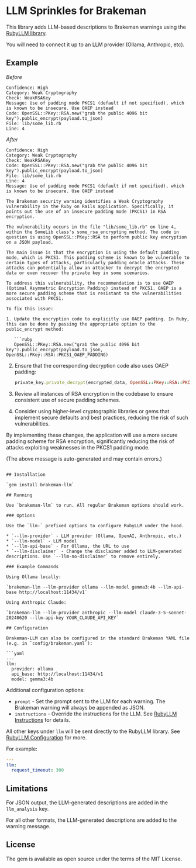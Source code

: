 # LLM Sprinkles for Brakeman

This library adds LLM-based descriptions to Brakeman warnings using the [RubyLLM library](https://rubyllm.com/).

You will need to connect it up to an LLM provider (Ollama, Anthropic, etc).

## Example

*Before*

```
Confidence: High
Category: Weak Cryptography
Check: WeakRSAKey
Message: Use of padding mode PKCS1 (default if not specified), which is known to be insecure. Use OAEP instead
Code: OpenSSL::PKey::RSA.new("grab the public 4096 bit key").public_encrypt(payload.to_json)
File: lib/some_lib.rb
Line: 4

```

*After*

```
Confidence: High
Category: Weak Cryptography
Check: WeakRSAKey
Code: OpenSSL::PKey::RSA.new("grab the public 4096 bit key").public_encrypt(payload.to_json)
File: lib/some_lib.rb
Line: 4
Message: Use of padding mode PKCS1 (default if not specified), which is known to be insecure. Use OAEP instead

The Brakeman security warning identifies a Weak Cryptography vulnerability in the Ruby on Rails application. Specifically, it points out the use of an insecure padding mode (PKCS1) in RSA encryption.

The vulnerability occurs in the file "lib/some_lib.rb" on line 4, within the SomeLib class's some_rsa_encrypting method. The code in question is using OpenSSL::PKey::RSA to perform public key encryption on a JSON payload.

The main issue is that the encryption is using the default padding mode, which is PKCS1. This padding scheme is known to be vulnerable to certain types of attacks, particularly padding oracle attacks. These attacks can potentially allow an attacker to decrypt the encrypted data or even recover the private key in some scenarios.

To address this vulnerability, the recommendation is to use OAEP (Optimal Asymmetric Encryption Padding) instead of PKCS1. OAEP is a more secure padding scheme that is resistant to the vulnerabilities associated with PKCS1.

To fix this issue:

1. Update the encryption code to explicitly use OAEP padding. In Ruby, this can be done by passing the appropriate option to the public_encrypt method:

   ```ruby
   OpenSSL::PKey::RSA.new("grab the public 4096 bit key").public_encrypt(payload.to_json, OpenSSL::PKey::RSA::PKCS1_OAEP_PADDING)
   ```

2. Ensure that the corresponding decryption code also uses OAEP padding:

   ```ruby
   private_key.private_decrypt(encrypted_data, OpenSSL::PKey::RSA::PKCS1_OAEP_PADDING)
   ```

3. Review all instances of RSA encryption in the codebase to ensure consistent use of secure padding schemes.

4. Consider using higher-level cryptographic libraries or gems that implement secure defaults and best practices, reducing the risk of such vulnerabilities.

By implementing these changes, the application will use a more secure padding scheme for RSA encryption, significantly reducing the risk of attacks exploiting weaknesses in the PKCS1 padding mode.

(The above message is auto-generated and may contain errors.)
```

## Installation

`gem install brakeman-llm`

## Running

Use `brakeman-llm` to run. All regular Brakeman options should work.

### Options

Use the `llm-` prefixed options to configure RubyLLM under the hood.

* `--llm-provider` - LLM provider (Ollama, OpenAI, Anthropic, etc.)
* `--llm-model` - LLM model 
* `--llm-api-base` - For Ollama, the URL to use
* `--llm-disclaimer` - Change the disclaimer added to LLM-generated descriptions. Use `--llm-no-disclaimer` to remove entirely.

### Example Commands

Using Ollama locally:

`brakeman-llm --llm-provider ollama --llm-model gemma3:4b --llm-api-base http://localhost:11434/v1`

Using Anthropic Claude:

`brakeman-llm --llm-provider anthropic --llm-model claude-3-5-sonnet-20240620 --llm-api-key YOUR_CLAUDE_API_KEY`

## Configuration

Brakeman-LLM can also be configured in the standard Brakeman YAML file (e.g. in `config/brakeman.yaml`):

```yaml
---
llm:
  provider: ollama
  api_base: http://localhost:11434/v1
  model: gemma3:4b
```

Additional configuration options:

* `prompt` - Set the prompt sent to the LLM for each warning. The Brakeman warning will always be appended as JSON.
* `instructions` - Override the instructions for the LLM. See [RubyLLM Instructions](https://rubyllm.com/guides/chat#guiding-the-ai-with-instructions) for details.

All other keys under `llm` will be sent directly to the RubyLLM library. See [RubyLLM Configuration](https://rubyllm.com/configuration) for more.

For example:

```yaml
---
llm:
  request_timeout: 300  
```

## Limitations

For JSON output, the LLM-generated descriptions are added in the `llm_analysis` key.

For all other formats, the LLM-generated descriptions are added to the warning message.

## License

The gem is available as open source under the terms of the MIT License.
